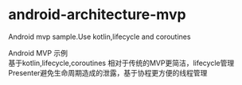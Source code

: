 # android-architecture-mvp
Android mvp sample.Use kotlin,lifecycle and coroutines

Android MVP 示例  
基于kotlin,lifecycle,coroutines 
相对于传统的MVP更简洁，lifecycle管理Presenter避免生命周期造成的泄露，基于协程更方便的线程管理



